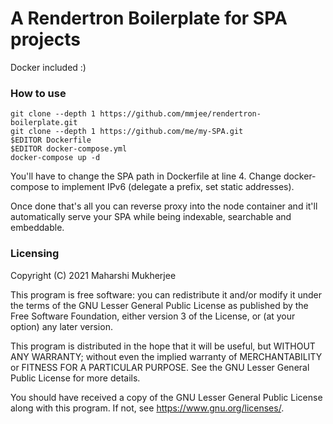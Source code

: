 # A Rendertron Boilerplate for SPA projects

Docker included :)

### How to use

```shell
git clone --depth 1 https://github.com/mmjee/rendertron-boilerplate.git
git clone --depth 1 https://github.com/me/my-SPA.git
$EDITOR Dockerfile
$EDITOR docker-compose.yml
docker-compose up -d
```

You'll have to change the SPA path in Dockerfile at line 4. Change docker-compose to implement IPv6 (delegate a prefix, set static addresses).

Once done that's all you can reverse proxy into the node container and it'll automatically serve your SPA while being indexable, searchable and embeddable.

### Licensing

Copyright (C) 2021 Maharshi Mukherjee

This program is free software: you can redistribute it and/or modify
it under the terms of the GNU Lesser General Public License as published by
the Free Software Foundation, either version 3 of the License, or
(at your option) any later version.

This program is distributed in the hope that it will be useful,
but WITHOUT ANY WARRANTY; without even the implied warranty of
MERCHANTABILITY or FITNESS FOR A PARTICULAR PURPOSE.  See the
GNU Lesser General Public License for more details.

You should have received a copy of the GNU Lesser General Public License
along with this program.  If not, see <https://www.gnu.org/licenses/>.
